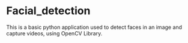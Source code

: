# Facial_detection

This is a basic python application used to detect faces in an image and capture videos, using OpenCV Library.
